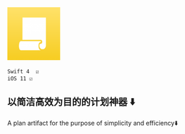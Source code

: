 
<img src=https://github.com/FinchFeng/MyPlanList/blob/master/ChartTest/support/Assets.xcassets/AppIcon.appiconset/Icon-180.png width="120" height="120" alt="图片加载失败时，显示这段字"/>


    Swift 4  ☑️
    iOS 11 ☑️


以简洁高效为目的的计划神器 ⬇️
----
A plan artifact for the purpose of simplicity and efficiency⬇️
